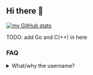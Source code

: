 ## Hi there 👋
<!--
![my GitHub stats](https://github-readme-stats.vercel.app/api?username=GallvinF&show_icons=false&theme=noctis_minimus)
-->

[![my GitHub stats](https://github-readme-stats.vercel.app/api/top-langs/?username=GallvinF&size_weight=0.5&count_weight=0.5&layout=donut-vertical&theme=noctis_minimus&hide=html,css)](https://github.com/anuraghazra/github-readme-stats)

TODO: add Go and C(++) in here


### FAQ
<details>
  <summary>What/why the username?</summary>
  Galvin is a English name that came up as a casual joke during work, and I do like its etymology. The additional 'L' is to make it a bit more unique as a username, and in general seems more professional than using my 'gaming' username. 
</details>

<!--
**Zaptros/Zaptros** is a ✨ _special_ ✨ repository because its `README.md` (this file) appears on your GitHub profile.

Here are some ideas to get you started:

- 🔭 I’m currently working on ...
- 🌱 I’m currently learning ...
- 👯 I’m looking to collaborate on ...
- 🤔 I’m looking for help with ...
- 💬 Ask me about ...
- 📫 How to reach me: ...
- 😄 Pronouns: ...
- ⚡ Fun fact: ...
-->
